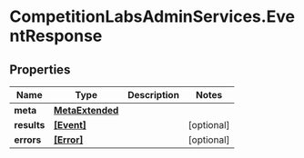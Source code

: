 # CompetitionLabsAdminServices.EventResponse

## Properties

Name | Type | Description | Notes
------------ | ------------- | ------------- | -------------
**meta** | [**MetaExtended**](MetaExtended.md) |  | 
**results** | [**[Event]**](Event.md) |  | [optional] 
**errors** | [**[Error]**](Error.md) |  | [optional] 


